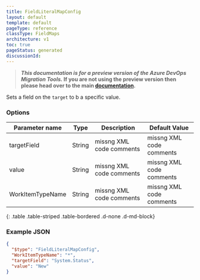```yaml
---
title: FieldLiteralMapConfig
layout: default
template: default
pageType: reference
classType: FieldMaps
architecture: v1
toc: true
pageStatus: generated
discussionId: 
---
```



>**_This documentation is for a preview version of the Azure DevOps Migration Tools._ If you are not using the preview version then please head over to the main [documentation](https://nkdagility.com/docs/azure-devops-migration-tools).**

Sets a field on the `target` to b a specific value.

### Options

| Parameter name         | Type    | Description                              | Default Value                            |
|------------------------|---------|------------------------------------------|------------------------------------------|
| targetField | String | missng XML code comments | missng XML code comments |
| value | String | missng XML code comments | missng XML code comments |
| WorkItemTypeName | String | missng XML code comments | missng XML code comments |
{: .table .table-striped .table-bordered .d-none .d-md-block}


### Example JSON

```JSON
{
  "$type": "FieldLiteralMapConfig",
  "WorkItemTypeName": "*",
  "targetField": "System.Status",
  "value": "New"
}
```
